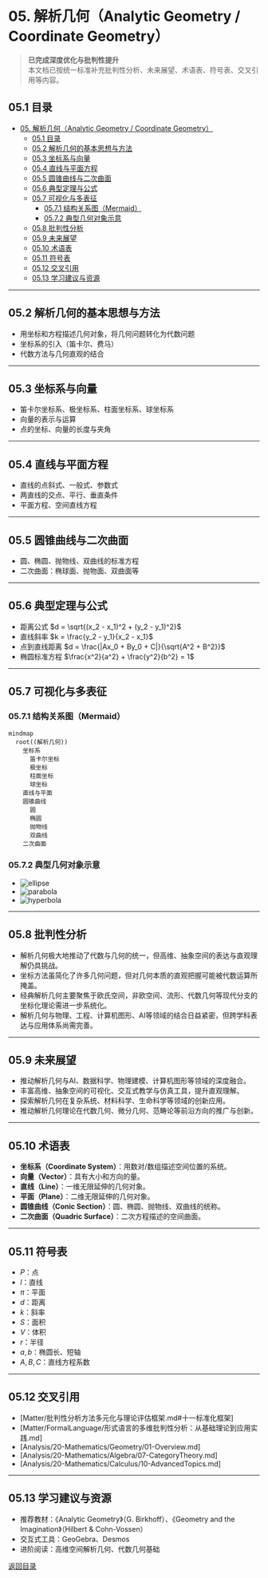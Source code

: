 # 05. 解析几何（Analytic Geometry / Coordinate Geometry）

> **已完成深度优化与批判性提升**  
> 本文档已按统一标准补充批判性分析、未来展望、术语表、符号表、交叉引用等内容。

## 05.1 目录

- [05. 解析几何（Analytic Geometry / Coordinate Geometry）](#05-解析几何analytic-geometry--coordinate-geometry)
  - [05.1 目录](#051-目录)
  - [05.2 解析几何的基本思想与方法](#052-解析几何的基本思想与方法)
  - [05.3 坐标系与向量](#053-坐标系与向量)
  - [05.4 直线与平面方程](#054-直线与平面方程)
  - [05.5 圆锥曲线与二次曲面](#055-圆锥曲线与二次曲面)
  - [05.6 典型定理与公式](#056-典型定理与公式)
  - [05.7 可视化与多表征](#057-可视化与多表征)
    - [05.7.1 结构关系图（Mermaid）](#0571-结构关系图mermaid)
    - [05.7.2 典型几何对象示意](#0572-典型几何对象示意)
  - [05.8 批判性分析](#058-批判性分析)
  - [05.9 未来展望](#059-未来展望)
  - [05.10 术语表](#0510-术语表)
  - [05.11 符号表](#0511-符号表)
  - [05.12 交叉引用](#0512-交叉引用)
  - [05.13 学习建议与资源](#0513-学习建议与资源)

---

## 05.2 解析几何的基本思想与方法

- 用坐标和方程描述几何对象，将几何问题转化为代数问题
- 坐标系的引入（笛卡尔、费马）
- 代数方法与几何直观的结合

---

## 05.3 坐标系与向量

- 笛卡尔坐标系、极坐标系、柱面坐标系、球坐标系
- 向量的表示与运算
- 点的坐标、向量的长度与夹角

---

## 05.4 直线与平面方程

- 直线的点斜式、一般式、参数式
- 两直线的交点、平行、垂直条件
- 平面方程、空间直线方程

---

## 05.5 圆锥曲线与二次曲面

- 圆、椭圆、抛物线、双曲线的标准方程
- 二次曲面：椭球面、抛物面、双曲面等

---

## 05.6 典型定理与公式

- 距离公式 $d = \sqrt{(x_2 - x_1)^2 + (y_2 - y_1)^2}$
- 直线斜率 $k = \frac{y_2 - y_1}{x_2 - x_1}$
- 点到直线距离 $d = \frac{|Ax_0 + By_0 + C|}{\sqrt{A^2 + B^2}}$
- 椭圆标准方程 $\frac{x^2}{a^2} + \frac{y^2}{b^2} = 1$

---

## 05.7 可视化与多表征

### 05.7.1 结构关系图（Mermaid）

```mermaid
mindmap
  root((解析几何))
    坐标系
      笛卡尔坐标
      极坐标
      柱面坐标
      球坐标
    直线与平面
    圆锥曲线
      圆
      椭圆
      抛物线
      双曲线
    二次曲面
```

### 05.7.2 典型几何对象示意

- ![ellipse](https://latex.codecogs.com/svg.image?\text{Ellipse})
- ![parabola](https://latex.codecogs.com/svg.image?\text{Parabola})
- ![hyperbola](https://latex.codecogs.com/svg.image?\text{Hyperbola})

---

## 05.8 批判性分析

- 解析几何极大地推动了代数与几何的统一，但高维、抽象空间的表达与直观理解仍具挑战。
- 坐标方法虽简化了许多几何问题，但对几何本质的直观把握可能被代数运算所掩盖。
- 经典解析几何主要聚焦于欧氏空间，非欧空间、流形、代数几何等现代分支的坐标化理论需进一步系统化。
- 解析几何与物理、工程、计算机图形、AI等领域的结合日益紧密，但跨学科表达与应用体系尚需完善。

---

## 05.9 未来展望

- 推动解析几何与AI、数据科学、物理建模、计算机图形等领域的深度融合。
- 丰富高维、抽象空间的可视化、交互式教学与仿真工具，提升直观理解。
- 探索解析几何在复杂系统、材料科学、生命科学等领域的创新应用。
- 推动解析几何理论在代数几何、微分几何、范畴论等前沿方向的推广与创新。

---

## 05.10 术语表

- **坐标系（Coordinate System）**：用数对/数组描述空间位置的系统。
- **向量（Vector）**：具有大小和方向的量。
- **直线（Line）**：一维无限延伸的几何对象。
- **平面（Plane）**：二维无限延伸的几何对象。
- **圆锥曲线（Conic Section）**：圆、椭圆、抛物线、双曲线的统称。
- **二次曲面（Quadric Surface）**：二次方程描述的空间曲面。

---

## 05.11 符号表

- $P$：点
- $l$：直线
- $\pi$：平面
- $d$：距离
- $k$：斜率
- $S$：面积
- $V$：体积
- $r$：半径
- $a, b$：椭圆长、短轴
- $A, B, C$：直线方程系数

---

## 05.12 交叉引用

- [Matter/批判性分析方法多元化与理论评估框架.md#十一标准化框架]
- [Matter/FormalLanguage/形式语言的多维批判性分析：从基础理论到应用实践.md]
- [Analysis/20-Mathematics/Geometry/01-Overview.md]
- [Analysis/20-Mathematics/Algebra/07-CategoryTheory.md]
- [Analysis/20-Mathematics/Calculus/10-AdvancedTopics.md]

---

## 05.13 学习建议与资源

- 推荐教材：《Analytic Geometry》（G. Birkhoff）、《Geometry and the Imagination》（Hilbert & Cohn-Vossen）
- 交互式工具：GeoGebra、Desmos
- 进阶阅读：高维空间解析几何、代数几何基础

[返回目录](#051-目录)
